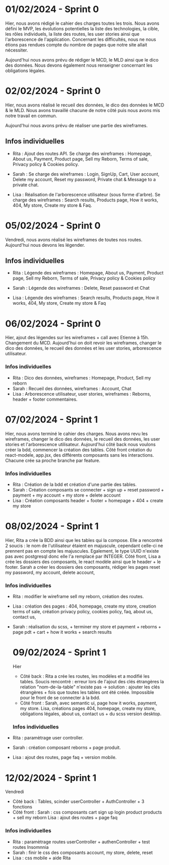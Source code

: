 
# 01/02/2024 - Sprint 0 
Hier, nous avons rédigé le cahier des charges toutes les trois. Nous avons défini le MVP, les évolutions potentielles la liste des technologies, la cible, les rôles individuels, la liste des routes, les user stories ainsi que l'arborescence de l'application. 
Concernant les difficultés, nous ne nous étions pas rendues compte du nombre de pages que notre site allait nécessiter. 

Aujourd'hui nous avons prévu de rédiger le MCD, le MLD ainsi que le dico des données. Nous devons également nous renseigner concernant les obligations légales. 


# 02/02/2024 - Sprint 0 
Hier, nous avons réalisé le recueil des données, le dico des données le MCD & le MLD. Nous avons travaillé chacune de notre côté puis nous avons mis notre travail en commun. 

Aujourd'hui nous avons prévu de réaliser une partie des wireframes.

## Infos individuelles 
- Rita : Ajout des routes API. Se charge des wireframes : Homepage, About us, Payment, Product page, Sell my Reborn, Terms of sale, Privacy policy & Cookies policy.

- Sarah : Se charge des wireframes : Login, SignUp, Cart, User account, Delete my account, Reset my password, Private chat & Message to a private chat.

- Lisa : Réalisation de l'arborescence utilisateur (sous forme d'arbre). Se charge des wireframes : Search results, Products page, How it works, 404, My store, Create my store & Faq.


# 05/02/2024 - Sprint 0 
Vendredi, nous avons réalisé les wireframes de toutes nos routes.
Aujourd'hui nous devons les légender.

## Infos individuelles 
- Rita : Légende des wireframes : Homepage, About us, Payment, Product page, Sell my Reborn, Terms of sale, Privacy policy & Cookies policy
  
- Sarah : Légende des wireframes : Delete, Reset password et Chat 
  
- Lisa : Légende des wireframes : Search results, Products page, How it works, 404, My store, Create my store & Faq


# 06/02/2024 - Sprint 0
Hier, ajout des légendes sur les wireframes + call avec Etienne à 15h. Changement du MCD. 
Aujourd'hui on doit revoir les wireframes, changer le dico des données, le recueil des données et les user stories, arborescence utilisateur.

### Infos individuelles 
- Rita : Dico des données, wireframes : Homepage, Product, Sell my reborn  
- Sarah : Recueil des données, wireframes : Account, Chat
- Lisa : Arborescence utilisateur, user stories, wireframes : Reborns, header + footer commentaires.


# 07/02/2024 - Sprint 1
Hier, nous avons terminé le cahier des charges. Nous avons revu les wireframes, changer le dico des données, le recueil des données, les user stories et l'arborescence utilisateur. 
Aujourd'hui côté back nous voulons créer la bdd, commencer la création des tables. Côté front création du react-modele, app.jsx, des différents composants sans les interactions.
Chacune crée sa proche branche par feature. 

### Infos individuelles 
- Rita : Création de la bdd et création d'une partie des tables.
- Sarah : Création composants se connecter + sign up + reset password + payment + my account + my store + delete account
- Lisa : Création composants header + footer + homepage + 404 + create my store

# 08/02/2024 - Sprint 1
Hier, Rita a crée la BDD ainsi que les tables qui la compose. Elle a rencontré 2 soucis : le nom de l'utilisateur étaient en majuscule, cependant celle-ci ne prennent pas en compte les majuscules. Egalement, le type UUID n'existe pas avec postgresql donc elle l'a remplacé par INTEGER.
Côté front, Lisa a crée les dossiers des composants, le react modèle ainsi que le header + le footer. 
Sarah a créer les dossiers des composants, rédiger les pages reset my password, my account, delete account,  

### Infos individuelles
- Rita : modifier le wireframe sell my reborn, création des routes.
  
- Lisa : création des pages : 404, homepage, create my store, creation terms of sale, création privacy policy, cookies policy, faq, about us, contact us, 
  
- Sarah : réalisation du scss, + terminer my store et payment + reborns + page pdt + cart + how it works + search results

  # 09/02/2024 - Sprint 1
  Hier
  - Côté back :
  Rita a crée les routes, les modèles et a modifié les tables. Soucis rencontré : erreur lors de l'ajout des clés étrangères la relation "nom-de-la-table" n'existe pas -> solution : ajouter les clés   étrangères + fois que toutes les tables ont été créée. Impossible pour le front de se connecter à la bdd.
  - Côté front :
  Sarah, avec semantic ui, page how it works, payment, my store.
  Lisa, créations pages 404, homepage, create my store, obligations légales, about us, contact us + du scss version desktop. 
  
  
  ### Infos individuelles
- Rita : paramètrage user controller.
- Sarah : création composant reborns + page produit.
- Lisa : ajout des routes, page faq + version mobile.

 # 12/02/2024 - Sprint 1
 Vendredi 
 - Côté back :
   Tables, scinder userController + AuthController + 3 fonctions
- Côté front :
  Sarah : css composants cart sign up login product products + sell my reborn
  Lisa : ajout des routes + page faq

### Infos individuelles
- Rita : paramètrage routes userController + authenController + test routes Insomnnia
- Sarah : finir le css des composants account, my store, delete, reset 
- Lisa : css mobile + aide Rita
  
  
